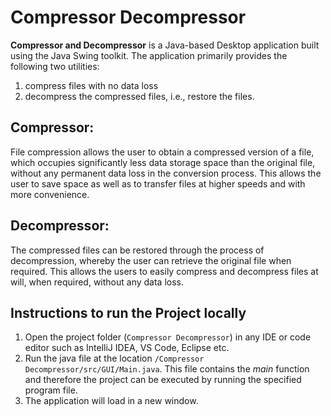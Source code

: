 # Compressor Decompressor

**Compressor and Decompressor** is a Java-based Desktop application built using the Java Swing toolkit. The application primarily provides the following two utilities:
  1. compress files with no data loss
  2. decompress the compressed files, i.e., restore the files.

## Compressor:
File compression allows the user to obtain a compressed version of a file, which occupies significantly less data storage space than the original file, without any permanent data loss in the conversion process. This allows the user to save space as well as to transfer files at higher speeds and with more convenience.

## Decompressor:
The compressed files can be restored through the process of decompression, whereby the user can retrieve the original file when required. This allows the users to easily compress and decompress files at will, when required, without any data loss.

## Instructions to run the Project locally
1. Open the project folder (```Compressor Decompressor```) in any IDE or code editor such as IntelliJ IDEA, VS Code, Eclipse etc.  
2. Run the java file at the location ```/Compressor Decompressor/src/GUI/Main.java```. This file contains the _main_ function and therefore the project can be executed by running the specified program file.  
3. The application will load in a new window.
